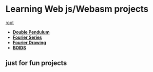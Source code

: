 # Learning Web js/Webasm projects

 [root](https://itspacchu.github.io/Javascript-projects/)
 
- **[Double Pendulum](https://itspacchu.github.io/Javascript-projects/DoublePendulum/index.html)**
- **[Fourier Series](https://itspacchu.github.io/Javascript-projects/FourierSeriesViz/index.html)**
- **[Fourier Drawing](https://itspacchu.github.io/Javascript-projects/fourierCirclesRE/index.html)**
- **[BOIDS](https://itspacchu.github.io/Javascript-projects/BoidsProject/index.html)**

## just for fun projects

